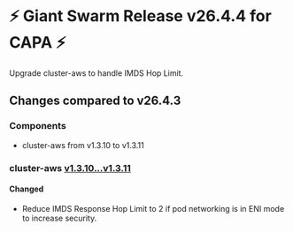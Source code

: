 # :zap: Giant Swarm Release v26.4.4 for CAPA :zap:

Upgrade cluster-aws to handle IMDS Hop Limit.

## Changes compared to v26.4.3

### Components

- cluster-aws from v1.3.10 to v1.3.11

### cluster-aws [v1.3.10...v1.3.11](https://github.com/giantswarm/cluster-aws/compare/v1.3.10...v1.3.11)

#### Changed

- Reduce IMDS Response Hop Limit to 2 if pod networking is in ENI mode to increase security.
